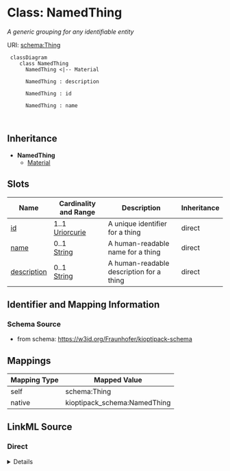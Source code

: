 # Class: NamedThing


_A generic grouping for any identifiable entity_





URI: [schema:Thing](http://schema.org/Thing)



```mermaid
 classDiagram
    class NamedThing
      NamedThing <|-- Material
      
      NamedThing : description
        
      NamedThing : id
        
      NamedThing : name
        
      
```





## Inheritance
* **NamedThing**
    * [Material](Material.md)



## Slots

| Name | Cardinality and Range | Description | Inheritance |
| ---  | --- | --- | --- |
| [id](id.md) | 1..1 <br/> [Uriorcurie](Uriorcurie.md) | A unique identifier for a thing | direct |
| [name](name.md) | 0..1 <br/> [String](String.md) | A human-readable name for a thing | direct |
| [description](description.md) | 0..1 <br/> [String](String.md) | A human-readable description for a thing | direct |









## Identifier and Mapping Information







### Schema Source


* from schema: https://w3id.org/Fraunhofer/kioptipack-schema





## Mappings

| Mapping Type | Mapped Value |
| ---  | ---  |
| self | schema:Thing |
| native | kioptipack_schema:NamedThing |





## LinkML Source

<!-- TODO: investigate https://stackoverflow.com/questions/37606292/how-to-create-tabbed-code-blocks-in-mkdocs-or-sphinx -->

### Direct

<details>
```yaml
name: NamedThing
description: A generic grouping for any identifiable entity
from_schema: https://w3id.org/Fraunhofer/kioptipack-schema
slots:
- id
- name
- description
class_uri: schema:Thing

```
</details>

### Induced

<details>
```yaml
name: NamedThing
description: A generic grouping for any identifiable entity
from_schema: https://w3id.org/Fraunhofer/kioptipack-schema
attributes:
  id:
    name: id
    description: A unique identifier for a thing
    from_schema: https://w3id.org/Fraunhofer/kioptipack-schema
    rank: 1000
    slot_uri: schema:identifier
    identifier: true
    alias: id
    owner: NamedThing
    domain_of:
    - NamedThing
    range: uriorcurie
  name:
    name: name
    description: A human-readable name for a thing
    from_schema: https://w3id.org/Fraunhofer/kioptipack-schema
    rank: 1000
    slot_uri: schema:name
    alias: name
    owner: NamedThing
    domain_of:
    - NamedThing
    - Additive
    - Recyclate
    - Virgin Material
    range: string
  description:
    name: description
    description: A human-readable description for a thing
    from_schema: https://w3id.org/Fraunhofer/kioptipack-schema
    rank: 1000
    slot_uri: schema:description
    alias: description
    owner: NamedThing
    domain_of:
    - NamedThing
    - Additive
    - Recyclate
    - Virgin Material
    range: string
class_uri: schema:Thing

```
</details>